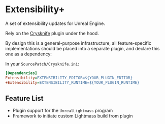 <!--
SPDX-FileCopyrightText: 2024 Yun Hsiao Wu <yunhsiaow@gmail.com>
SPDX-License-Identifier: MIT
-->

# Extensibility+

A set of extensibility updates for Unreal Engine.

Rely on the [Crysknife](https://github.com/YunHsiao/Crysknife) plugin under the hood.

By design this is a general-purpose infrastructure, all feature-specific implementations should be placed into a separate plugin, and declare this one as a dependency:

In your `SourcePatch/Crysknife.ini`:
```ini
[Dependencies]
Extensibility=EXTENSIBILITY_EDITOR=${YOUR_PLUGIN_EDITOR}
+Extensibility=EXTENSIBILITY_RUNTIME=${YOUR_PLUGIN_RUNTIME}
```

## Feature List

* Plugin support for the `UnrealLightmass` program
* Framework to initiate custom Lightmass build from plugin
